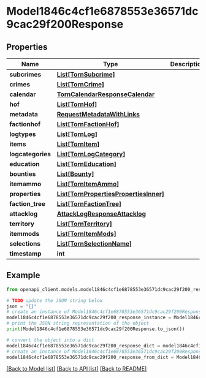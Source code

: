 # Model1846c4cf1e6878553e36571dc9cac29f200Response


## Properties

Name | Type | Description | Notes
------------ | ------------- | ------------- | -------------
**subcrimes** | [**List[TornSubcrime]**](TornSubcrime.md) |  | 
**crimes** | [**List[TornCrime]**](TornCrime.md) |  | 
**calendar** | [**TornCalendarResponseCalendar**](TornCalendarResponseCalendar.md) |  | 
**hof** | [**List[TornHof]**](TornHof.md) |  | 
**metadata** | [**RequestMetadataWithLinks**](RequestMetadataWithLinks.md) |  | 
**factionhof** | [**List[TornFactionHof]**](TornFactionHof.md) |  | 
**logtypes** | [**List[TornLog]**](TornLog.md) |  | 
**items** | [**List[TornItem]**](TornItem.md) |  | 
**logcategories** | [**List[TornLogCategory]**](TornLogCategory.md) |  | 
**education** | [**List[TornEducation]**](TornEducation.md) |  | 
**bounties** | [**List[Bounty]**](Bounty.md) |  | 
**itemammo** | [**List[TornItemAmmo]**](TornItemAmmo.md) |  | 
**properties** | [**List[TornPropertiesPropertiesInner]**](TornPropertiesPropertiesInner.md) |  | [optional] 
**faction_tree** | [**List[TornFactionTree]**](TornFactionTree.md) |  | 
**attacklog** | [**AttackLogResponseAttacklog**](AttackLogResponseAttacklog.md) |  | 
**territory** | [**List[TornTerritory]**](TornTerritory.md) |  | 
**itemmods** | [**List[TornItemMods]**](TornItemMods.md) |  | 
**selections** | [**List[TornSelectionName]**](TornSelectionName.md) |  | 
**timestamp** | **int** |  | 

## Example

```python
from openapi_client.models.model1846c4cf1e6878553e36571dc9cac29f200_response import Model1846c4cf1e6878553e36571dc9cac29f200Response

# TODO update the JSON string below
json = "{}"
# create an instance of Model1846c4cf1e6878553e36571dc9cac29f200Response from a JSON string
model1846c4cf1e6878553e36571dc9cac29f200_response_instance = Model1846c4cf1e6878553e36571dc9cac29f200Response.from_json(json)
# print the JSON string representation of the object
print(Model1846c4cf1e6878553e36571dc9cac29f200Response.to_json())

# convert the object into a dict
model1846c4cf1e6878553e36571dc9cac29f200_response_dict = model1846c4cf1e6878553e36571dc9cac29f200_response_instance.to_dict()
# create an instance of Model1846c4cf1e6878553e36571dc9cac29f200Response from a dict
model1846c4cf1e6878553e36571dc9cac29f200_response_from_dict = Model1846c4cf1e6878553e36571dc9cac29f200Response.from_dict(model1846c4cf1e6878553e36571dc9cac29f200_response_dict)
```
[[Back to Model list]](../README.md#documentation-for-models) [[Back to API list]](../README.md#documentation-for-api-endpoints) [[Back to README]](../README.md)


